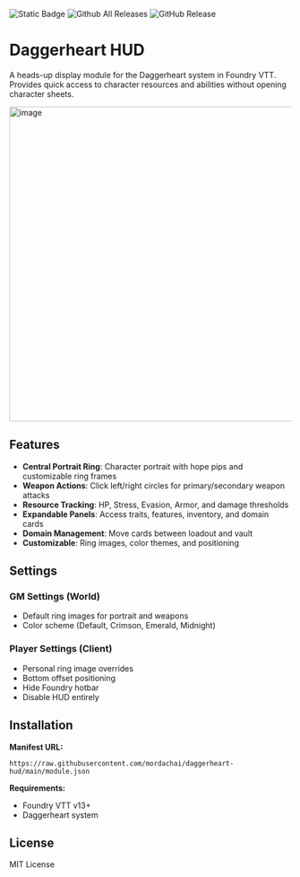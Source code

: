 ![Static Badge](https://img.shields.io/badge/Foundry_VTT-13-red?style=for-the-badge) ![Github All Releases](https://img.shields.io/github/downloads/mordachai/daggerheart-hud/total.svg?style=for-the-badge) ![GitHub Release](https://img.shields.io/github/v/release/mordachai/daggerheart-hud?display_name=release&style=for-the-badge&label=Current%20version)

# Daggerheart HUD

A heads-up display module for the Daggerheart system in Foundry VTT. Provides quick access to character resources and abilities without opening character sheets.

<img width="1133" height="561" alt="image" src="https://github.com/user-attachments/assets/6a78337c-a3eb-47d6-9d1e-1247e60ff1c9" />

## Features

- **Central Portrait Ring**: Character portrait with hope pips and customizable ring frames
- **Weapon Actions**: Click left/right circles for primary/secondary weapon attacks
- **Resource Tracking**: HP, Stress, Evasion, Armor, and damage thresholds
- **Expandable Panels**: Access traits, features, inventory, and domain cards
- **Domain Management**: Move cards between loadout and vault
- **Customizable**: Ring images, color themes, and positioning

## Settings

### GM Settings (World)
- Default ring images for portrait and weapons
- Color scheme (Default, Crimson, Emerald, Midnight)

### Player Settings (Client)
- Personal ring image overrides
- Bottom offset positioning
- Hide Foundry hotbar
- Disable HUD entirely

## Installation

**Manifest URL:**
```
https://raw.githubusercontent.com/mordachai/daggerheart-hud/main/module.json
```

**Requirements:**
- Foundry VTT v13+
- Daggerheart system

## License

MIT License
